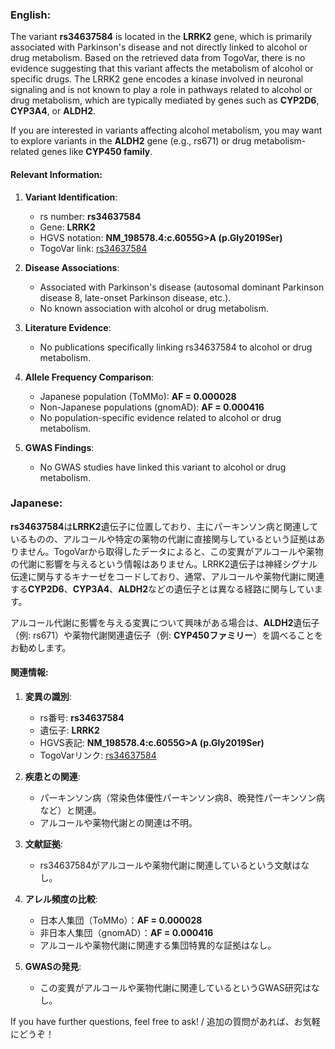 ### English:
The variant **rs34637584** is located in the **LRRK2** gene, which is primarily associated with Parkinson's disease and not directly linked to alcohol or drug metabolism. Based on the retrieved data from TogoVar, there is no evidence suggesting that this variant affects the metabolism of alcohol or specific drugs. The LRRK2 gene encodes a kinase involved in neuronal signaling and is not known to play a role in pathways related to alcohol or drug metabolism, which are typically mediated by genes such as **CYP2D6**, **CYP3A4**, or **ALDH2**.

If you are interested in variants affecting alcohol metabolism, you may want to explore variants in the **ALDH2** gene (e.g., rs671) or drug metabolism-related genes like **CYP450 family**.

#### Relevant Information:
1. **Variant Identification**:
   - rs number: **rs34637584**
   - Gene: **LRRK2**
   - HGVS notation: **NM_198578.4:c.6055G>A (p.Gly2019Ser)**
   - TogoVar link: [rs34637584](https://togovar.org/variant/tgv45580587)

2. **Disease Associations**:
   - Associated with Parkinson's disease (autosomal dominant Parkinson disease 8, late-onset Parkinson disease, etc.).
   - No known association with alcohol or drug metabolism.

3. **Literature Evidence**:
   - No publications specifically linking rs34637584 to alcohol or drug metabolism.

4. **Allele Frequency Comparison**:
   - Japanese population (ToMMo): **AF = 0.000028**
   - Non-Japanese populations (gnomAD): **AF = 0.000416**
   - No population-specific evidence related to alcohol or drug metabolism.

5. **GWAS Findings**:
   - No GWAS studies have linked this variant to alcohol or drug metabolism.

### Japanese:
**rs34637584**は**LRRK2**遺伝子に位置しており、主にパーキンソン病と関連しているものの、アルコールや特定の薬物の代謝に直接関与しているという証拠はありません。TogoVarから取得したデータによると、この変異がアルコールや薬物の代謝に影響を与えるという情報はありません。LRRK2遺伝子は神経シグナル伝達に関与するキナーゼをコードしており、通常、アルコールや薬物代謝に関連する**CYP2D6**、**CYP3A4**、**ALDH2**などの遺伝子とは異なる経路に関与しています。

アルコール代謝に影響を与える変異について興味がある場合は、**ALDH2**遺伝子（例: rs671）や薬物代謝関連遺伝子（例: **CYP450ファミリー**）を調べることをお勧めします。

#### 関連情報:
1. **変異の識別**:
   - rs番号: **rs34637584**
   - 遺伝子: **LRRK2**
   - HGVS表記: **NM_198578.4:c.6055G>A (p.Gly2019Ser)**
   - TogoVarリンク: [rs34637584](https://togovar.org/variant/tgv45580587)

2. **疾患との関連**:
   - パーキンソン病（常染色体優性パーキンソン病8、晩発性パーキンソン病など）と関連。
   - アルコールや薬物代謝との関連は不明。

3. **文献証拠**:
   - rs34637584がアルコールや薬物代謝に関連しているという文献はなし。

4. **アレル頻度の比較**:
   - 日本人集団（ToMMo）：**AF = 0.000028**
   - 非日本人集団（gnomAD）：**AF = 0.000416**
   - アルコールや薬物代謝に関連する集団特異的な証拠はなし。

5. **GWASの発見**:
   - この変異がアルコールや薬物代謝に関連しているというGWAS研究はなし。

If you have further questions, feel free to ask! / 追加の質問があれば、お気軽にどうぞ！